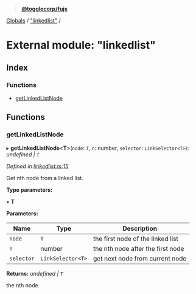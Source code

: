 > **[@togglecorp/fujs](../README.md)**

[Globals](../globals.md) / ["linkedlist"](_linkedlist_.md) /

# External module: "linkedlist"

## Index

### Functions

* [getLinkedListNode](_linkedlist_.md#getlinkedlistnode)

## Functions

###  getLinkedListNode

▸ **getLinkedListNode**<**T**>(`node`: `T`, `n`: number, `selector`: `LinkSelector<T>`): *undefined | `T`*

*Defined in [linkedlist.ts:15](https://github.com/toggle-corp/fujs/blob/6346fe3/src/linkedlist.ts#L15)*

Get nth node from a linked list.

**Type parameters:**

▪ **T**

**Parameters:**

Name | Type | Description |
------ | ------ | ------ |
`node` | `T` | the first node of the linked list |
`n` | number | the nth node after the first node |
`selector` | `LinkSelector<T>` | get next node from current node  |

**Returns:** *undefined | `T`*

the nth node
